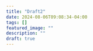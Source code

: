 ```yaml
---
title: "Draft2"
date: 2024-08-06T09:08:34-04:00
tags: []
featured_image: ""
description: ""
draft: true
---
```

